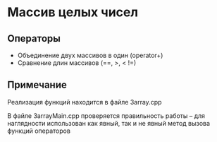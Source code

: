 # Массив целых чисел
## Операторы
- Объединение двух массивов в один (operator+)
- Сравнение длин массивов (==, >, < !=)

## Примечание
Реализация функций находится в файле 3array.cpp 

В файле 3arrayMain.cpp проверяется правильность работы – для наглядности использован как явный, так и не явный метод вызова функций
операторов 
